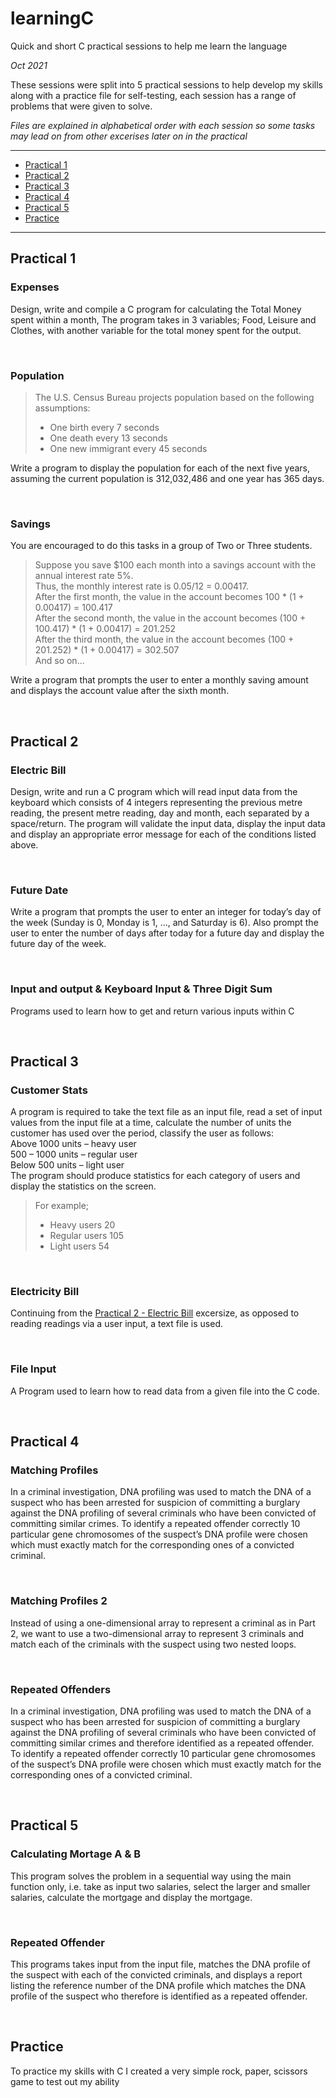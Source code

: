 # learningC
Quick and short C practical sessions to help me learn the language

*Oct 2021*

These sessions were split into 5 practical sessions to help develop my skills along with a practice file for self-testing, each session has a range of problems that were given to solve.

*Files are explained in alphabetical order with each session so some tasks may lead on from other excerises later on in the practical*

<hr />

- [Practical 1](#practical-1)
- [Practical 2](#practical-2)
- [Practical 3](#practical-3)
- [Practical 4](#practical-4)
- [Practical 5](#practical-5)
- [Practice](#practice)

<hr />

## Practical 1
### **Expenses**
Design, write and compile a C program for calculating the Total Money spent within a month, The program takes in 3 variables; Food, Leisure and Clothes, with another variable for the total money spent for the output.

<br />

### **Population**
> The U.S. Census Bureau projects population based on the following assumptions:
> - One birth every 7 seconds
> - One death every 13 seconds
> - One new immigrant every 45 seconds

Write a program to display the population for each of the next five years, assuming the current population is 312,032,486 and one year has 365 days.

<br />

### **Savings**
You are encouraged to do this tasks in a group of Two or Three students.

> Suppose you save $100 each month into a savings account with the annual interest rate 5%. <br />
Thus, the monthly interest rate is 0.05/12 = 0.00417. <br />
After the first month, the value in the account becomes 100 * (1 + 0.00417) = 100.417 <br />
After the second month, the value in the account becomes (100 + 100.417) * (1 + 0.00417) = 201.252 <br />
After the third month, the value in the account becomes (100 + 201.252) * (1 + 0.00417) = 302.507 <br />
And so on...

Write a program that prompts the user to enter a monthly saving amount and displays the account value after the sixth month.

<br />

## Practical 2

### **Electric Bill**
Design, write and run a C program which will read input data from the keyboard which consists of 4 integers representing the previous metre reading, the present metre reading, day and month, each separated by a space/return. 
The program will validate the input data, display the input data and display an appropriate error message for each of the conditions listed above.

<br />

### **Future Date**
Write a program that prompts the user to enter an integer for today’s day of the week (Sunday is 0, Monday is 1, ..., and Saturday is 6). Also prompt the user to enter the number of days after today for a future day and display the future day of the week.

<br />

### **Input and output** & **Keyboard Input** & **Three Digit Sum**
Programs used to learn how to get and return various inputs within C

<br />

## Practical 3

### **Customer Stats**
A program is required to take the text file as an input file, read a set of input values from the input file at a time, calculate the number of units the customer has used over the period, classify the user as follows: <br />
Above 1000 units – heavy user <br /> 500 – 1000 units – regular user <br /> Below 500 units – light user <br />
The program should produce statistics for each category of users and display the statistics on the screen.
> For example; <br />
> - Heavy users 20 <br />
> - Regular users 105 <br />
> - Light users 54

<br />

### **Electricity Bill**
Continuing from the [Practical 2 - Electric Bill](#electric-bill) excersize, as opposed to reading readings via a user input, a text file is used.

<br />

### **File Input**
A Program used to learn how to read data from a given file into the C code.

<br />

## Practical 4

### Matching Profiles
In a criminal investigation, DNA profiling was used to match the DNA of a suspect who has been arrested for suspicion of committing a burglary against the DNA profiling of several criminals who have been convicted of committing similar crimes. To identify a repeated offender correctly 10 particular gene chromosomes of the suspect’s DNA profile were chosen which must exactly match for the corresponding ones of a convicted criminal.

<br />

### Matching Profiles 2
Instead of using a one-dimensional array to represent a criminal as in Part 2, we want to use a two-dimensional array to represent 3 criminals and match each of the criminals with the suspect using two nested loops.

<br />

### Repeated Offenders
In a criminal investigation, DNA profiling was used to match the DNA of a suspect who has been arrested for suspicion of committing a burglary against the DNA profiling of several criminals who have been convicted of committing similar crimes and therefore identified as a repeated offender. To identify a repeated offender correctly 10 particular gene chromosomes of the suspect’s DNA profile were chosen which must exactly match for the corresponding ones of a convicted criminal.

<br />

## Practical 5

### Calculating Mortage A & B
This program solves the problem in a sequential way using the main function only, i.e. take as input two salaries, select the larger and smaller salaries, calculate the mortgage and display the mortgage.

<br />

### Repeated Offender
This programs takes input from the input file, matches the DNA profile of the suspect with each of the convicted criminals, and displays a report listing the reference number of the DNA profile which matches the DNA profile of the suspect who therefore is identified as a repeated offender.

<br />

## Practice

To practice my skills with C I created a very simple rock, paper, scissors game to test out my ability

<br />